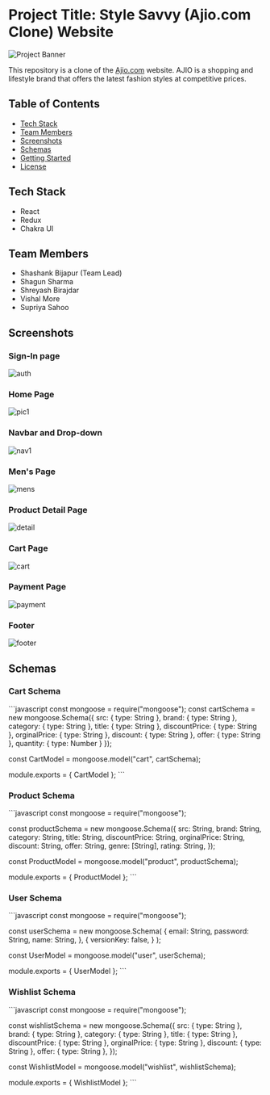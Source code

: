 # Project Title: Style Savvy (Ajio.com Clone) Website

![Project Banner](add_your_banner_image_url_here)

This repository is a clone of the [Ajio.com](https://www.ajio.com/) website. AJIO is a shopping and lifestyle brand that offers the latest fashion styles at competitive prices.

## Table of Contents

- [Tech Stack](#tech-stack)
- [Team Members](#team-members)
- [Screenshots](#screenshots)
- [Schemas](#schemas)
- [Getting Started](#getting-started)
- [License](#license)

## Tech Stack

- React
- Redux
- Chakra UI

## Team Members

- Shashank Bijapur (Team Lead)
- Shagun Sharma
- Shreyash Birajdar
- Vishal More
- Supriya Sahoo

## Screenshots

### Sign-In page

![auth](https://user-images.githubusercontent.com/108183568/236767661-d77f5b63-f922-4d80-ab12-6e344b8ec9af.jpeg)

### Home Page 

![pic1](https://user-images.githubusercontent.com/108183568/236765667-22793952-98bf-4617-9b41-4ef0ac0ffe36.jpeg)

### Navbar and Drop-down

![nav1](https://user-images.githubusercontent.com/108183568/236766244-41b4e838-054e-4ed3-93f3-8c8e79ce0a47.jpeg)

### Men's Page

![mens](https://user-images.githubusercontent.com/108183568/236766687-9db79b6b-63ed-49ab-aa31-75766f7a7381.jpeg)

### Product Detail Page

![detail](https://user-images.githubusercontent.com/108183568/236767281-076b1633-c925-499e-9eaf-479082a1d026.jpeg)

### Cart Page

![cart](https://user-images.githubusercontent.com/108183568/236769897-69b75e3a-9d1f-4c52-91c9-eb1887f92314.jpeg)

### Payment Page

![payment](https://user-images.githubusercontent.com/108183568/236770330-3844a281-8822-4c97-909a-d2e8b65d9bc7.jpeg)

### Footer 

![footer](https://user-images.githubusercontent.com/108183568/236771153-3f717803-6964-4150-a967-a7aedf632397.jpeg)


## Schemas

### Cart Schema

\`\`\`javascript
const mongoose = require("mongoose");
const cartSchema = new mongoose.Schema({
  src: { type: String },
  brand: { type: String },
  category: { type: String },
  title: { type: String },
  discountPrice: { type: String },
  orginalPrice: { type: String },
  discount: { type: String },
  offer: { type: String },
  quantity: { type: Number }
});

const CartModel = mongoose.model("cart", cartSchema);

module.exports = { CartModel };
\`\`\`

### Product Schema

\`\`\`javascript
const mongoose = require("mongoose");

const productSchema = new mongoose.Schema({
  src: String,
  brand: String,
  category: String,
  title: String,
  discountPrice: String,
  orginalPrice: String,
  discount: String,
  offer: String,
  genre: [String],
  rating: String,
});

const ProductModel = mongoose.model("product", productSchema);

module.exports = { ProductModel };
\`\`\`

### User Schema

\`\`\`javascript
const mongoose = require("mongoose");

const userSchema = new mongoose.Schema(
  {
    email: String,
    password: String,
    name: String,
  },
  {
    versionKey: false,
  }
);

const UserModel = mongoose.model("user", userSchema);

module.exports = { UserModel };
\`\`\`

### Wishlist Schema

\`\`\`javascript
const mongoose = require("mongoose");

const wishlistSchema = new mongoose.Schema({
  src: { type: String },
  brand: { type: String },
  category: { type: String },
  title: { type: String },
  discountPrice: { type: String },
  orginalPrice: { type: String },
  discount: { type: String },
  offer: { type: String },
});

const WishlistModel = mongoose.model("wishlist", wishlistSchema);

module.exports = { WishlistModel };
\`\`\`
